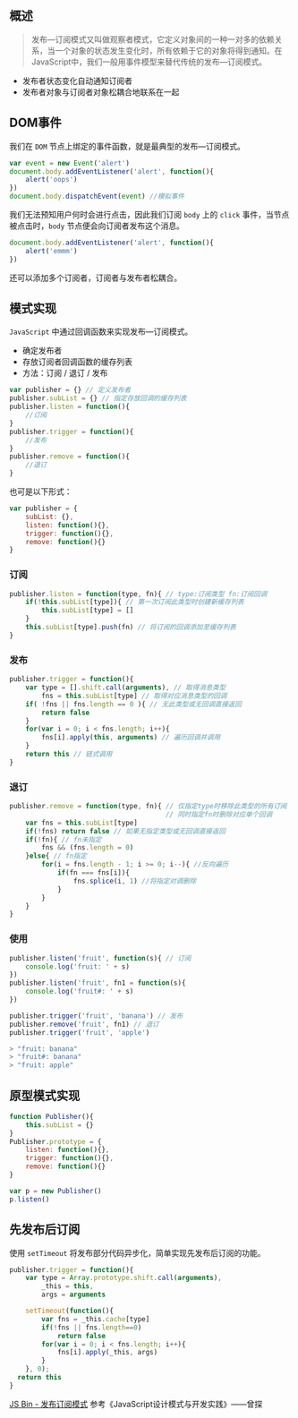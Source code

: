 ## 概述

> 发布—订阅模式又叫做观察者模式，它定义对象间的一种一对多的依赖关系，当一个对象的状态发生变化时，所有依赖于它的对象将得到通知。在JavaScript中，我们一般用事件模型来替代传统的发布—订阅模式。

- 发布者状态变化自动通知订阅者
- 发布者对象与订阅者对象松耦合地联系在一起

## DOM事件
我们在 `DOM` 节点上绑定的事件函数，就是最典型的发布—订阅模式。
```javascript
var event = new Event('alert')
document.body.addEventListener('alert', function(){
    alert('oops')
})
document.body.dispatchEvent(event) //模拟事件
```
我们无法预知用户何时会进行点击，因此我们订阅 `body` 上的 `click` 事件，当节点被点击时，`body` 节点便会向订阅者发布这个消息。
```javascript
document.body.addEventListener('alert', function(){
    alert('emmm')
})
```
还可以添加多个订阅者，订阅者与发布者松耦合。

## 模式实现
`JavaScript` 中通过回调函数来实现发布—订阅模式。

- 确定发布者
- 存放订阅者回调函数的缓存列表
- 方法：订阅 / 退订 / 发布

```javascript
var publisher = {} // 定义发布者
publisher.subList = {} // 指定存放回调的缓存列表
publisher.listen = function(){
    //订阅
}
publisher.trigger = function(){
    //发布
}
publisher.remove = function(){
    //退订
}
```
也可是以下形式：
```javascript
var publisher = {
    subList: {},
    listen: function(){},
    trigger: function(){},
    remove: function(){}
}
```
### 订阅
```javascript
publisher.listen = function(type, fn){ // type:订阅类型 fn:订阅回调
    if(!this.subList[type]){ // 第一次订阅此类型时创建新缓存列表
        this.subList[type] = []
    }
    this.subList[type].push(fn) // 将订阅的回调添加至缓存列表
}
```
### 发布
```javascript
publisher.trigger = function(){
    var type = [].shift.call(arguments), // 取得消息类型
        fns = this.subList[type] // 取得对应消息类型的回调 
    if( !fns || fns.length == 0 ){ // 无此类型或无回调直接返回
        return false
    }
    for(var i = 0; i < fns.length; i++){
        fns[i].apply(this, arguments) // 遍历回调并调用
    }
    return this // 链式调用
}
```
### 退订
```javascript
publisher.remove = function(type, fn){ // 仅指定type时移除此类型的所有订阅
                                       // 同时指定fn时删除对应单个回调
    var fns = this.subList[type]
    if(!fns) return false // 如果无指定类型或无回调直接返回
    if(!fn){ // fn未指定
        fns && (fns.length = 0)
    }else{ // fn指定
        for(i = fns.length - 1; i >= 0; i--){ //反向遍历
            if(fn === fns[i]){
                fns.splice(i, 1) //将指定对调删除
            }
        }
    }
}
```
### 使用
```javascript
publisher.listen('fruit', function(s){ // 订阅
    console.log('fruit: ' + s)
})
publisher.listen('fruit', fn1 = function(s){
    console.log('fruit#: ' + s)
})

publisher.trigger('fruit', 'banana') // 发布
publisher.remove('fruit', fn1) // 退订
publisher.trigger('fruit', 'apple')

> "fruit: banana"
> "fruit#: banana"
> "fruit: apple"
```
## 原型模式实现
```javascript
function Publisher(){
    this.subList = {}
}
Publisher.prototype = {
    listen: function(){},
    trigger: function(){},
    remove: function(){}
}

var p = new Publisher()
p.listen()
```
## 先发布后订阅
使用 `setTimeout` 将发布部分代码异步化，简单实现先发布后订阅的功能。
```javascript
publisher.trigger = function(){
    var type = Array.prototype.shift.call(arguments),
        _this = this,
        args = arguments

    setTimeout(function(){
        var fns = _this.cache[type]
        if(!fns || fns.length==0)
            return false
        for(var i = 0; i < fns.length; i++){
            fns[i].apply(_this, args)
        }
    }, 0);
  return this
}
```
[JS Bin - 发布订阅模式](http://jsbin.com/gobixat/edit?js,console)
参考《JavaScript设计模式与开发实践》——曾探
